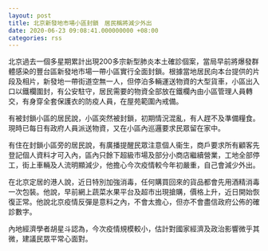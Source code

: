 ```yaml
---
layout: post
title: 北京新發地市場小區封鎖　居民稱將減少外出
date: 2020-06-23 09:08:41.000000000 +08:00
categories: rss
---
```


北京過去一個多星期累計出現200多宗新型肺炎本土確診個案，當局早前將爆發群體感染的豐台區新發地市場一帶小區實行全面封鎖。根據當地居民向本台提供的片段及相片，新發地一帶街道空無一人，但停泊多輛運送物資的大型貨車，小區出入口以鐵欄圍封，有公安駐守，居民需要的物資全部放在鐵欄內由小區管理人員轉交，有身穿全套保護衣的防疫人員，在屋苑範圍內戒備。

有被封鎖小區的居民說，小區突然被封鎖，初期情況混亂，有人趕不及準備糧食。現時已每日有政府人員派送物資，又在小區內巡邏要求民眾留在家中。

有住在封鎖小區旁的居民說，有廣播提醒民眾注意個人衞生，商戶要求所有顧客先登記個人資料才可入內，區內只餘下超級市場及部分小商店繼續營業，工地全部停工，街上車輛及人流明顯減少，他擔心今次疫情較今年初嚴重，自己會減少外出。

在北京定居的港人說，近日特別加強消毒，任何購買回來的貨品都會先用酒精消毒一次包裝。他說，早前網上蔬菜水果平台及超市出現搶購，價格上升，近日開始恢復正常。他說北京疫情反彈是意料之內，不會太擔心，但亦不會盡信政府公佈的確診數字。

內地經濟學者胡星斗認為，今次疫情規模較小，估計對國家經濟及政治影響微乎其微，建議民眾平常心面對。

